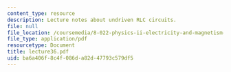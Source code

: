 ```yaml
---
content_type: resource
description: Lecture notes about undriven RLC circuits.
file: null
file_location: /coursemedia/8-022-physics-ii-electricity-and-magnetism-fall-2006/ba6a406f8c4f086da82d47793c579df5_lecture36.pdf
file_type: application/pdf
resourcetype: Document
title: lecture36.pdf
uid: ba6a406f-8c4f-086d-a82d-47793c579df5
---
```

